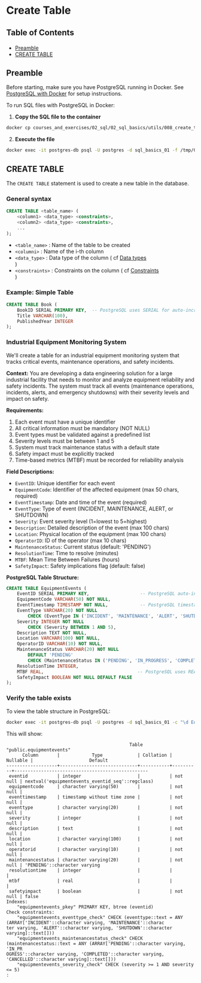 # Create Table

## Table of Contents
<div class="alert alert-block alert-info" style="margin-top: 20px">
  <ul>
    <li><a href="#preamble">Preamble</a></li>
    <li><a href="#create_table">CREATE TABLE</a></li>
  </ul>
</div>

<h2 id="preamble">Preamble</h2>

Before starting, make sure you have PostgreSQL running in Docker. See [PostgreSQL with Docker](../00_annexe/01_postgre_with_docker.md) for setup instructions.

To run SQL files with PostgreSQL in Docker:

1. **Copy the SQL file to the container**
```bash
docker cp courses_and_exercises/02_sql/02_sql_basics/utils/008_create_table.sql postgres-db:/tmp/
```

2. **Execute the file**
```bash
docker exec -it postgres-db psql -U postgres -d sql_basics_01 -f /tmp/008_create_table.sql
```

<h2 id="create_table">CREATE TABLE</h2>

The `CREATE TABLE` statement is used to create a new table in the database.

### General syntax

```sql
CREATE TABLE <table_name> (
    <column1> <data_type> <constraints>,
    <column2> <data_type> <constraints>,
    ...
);
```

- `<table_name>` : Name of the table to be created
- `<columni>` : Name of the i-th column
- `<data_type>` : Data type of the column ( cf <a href="../00_rdbms/004_data_types.md">Data types</a><br>)
- `<constraints>` : Constraints on the column ( cf <a href="../00_rdbms/005_constraints.md">Constraints</a><br>)

### Example: Simple Table
```sql
CREATE TABLE Book (
    BookID SERIAL PRIMARY KEY,  -- PostgreSQL uses SERIAL for auto-increment
    Title VARCHAR(100),
    PublishedYear INTEGER
);
```

### Industrial Equipment Monitoring System

We'll create a table for an industrial equipment monitoring system that tracks critical events, maintenance operations, and safety incidents.

**Context:**
You are developing a data engineering solution for a large industrial facility that needs to monitor and analyze equipment reliability and safety incidents. The system must track all events (maintenance operations, incidents, alerts, and emergency shutdowns) with their severity levels and impact on safety.

**Requirements:**
1. Each event must have a unique identifier
2. All critical information must be mandatory (NOT NULL)
3. Event types must be validated against a predefined list
4. Severity levels must be between 1 and 5
5. System must track maintenance status with a default state
6. Safety impact must be explicitly tracked
7. Time-based metrics (MTBF) must be recorded for reliability analysis

**Field Descriptions:**
- `EventID`: Unique identifier for each event
- `EquipmentCode`: Identifier of the affected equipment (max 50 chars, required)
- `EventTimestamp`: Date and time of the event (required)
- `EventType`: Type of event (INCIDENT, MAINTENANCE, ALERT, or SHUTDOWN)
- `Severity`: Event severity level (1=lowest to 5=highest)
- `Description`: Detailed description of the event (max 100 chars)
- `Location`: Physical location of the equipment (max 100 chars)
- `OperatorID`: ID of the operator (max 10 chars)
- `MaintenanceStatus`: Current status (default: 'PENDING')
- `ResolutionTime`: Time to resolve (minutes)
- `MTBF`: Mean Time Between Failures (hours)
- `SafetyImpact`: Safety implications flag (default: false)

**PostgreSQL Table Structure:**
```sql
CREATE TABLE EquipmentEvents (
    EventID SERIAL PRIMARY KEY,                   -- PostgreSQL auto-increment
    EquipmentCode VARCHAR(50) NOT NULL,
    EventTimestamp TIMESTAMP NOT NULL,            -- PostgreSQL timestamp
    EventType VARCHAR(20) NOT NULL 
        CHECK (EventType IN ('INCIDENT', 'MAINTENANCE', 'ALERT', 'SHUTDOWN')),
    Severity INTEGER NOT NULL 
        CHECK (Severity BETWEEN 1 AND 5),
    Description TEXT NOT NULL,
    Location VARCHAR(100) NOT NULL,
    OperatorID VARCHAR(10) NOT NULL,
    MaintenanceStatus VARCHAR(20) NOT NULL 
        DEFAULT 'PENDING'
        CHECK (MaintenanceStatus IN ('PENDING', 'IN_PROGRESS', 'COMPLETED', 'CANCELLED')),
    ResolutionTime INTEGER,
    MTBF REAL,                                   -- PostgreSQL uses REAL for floating-point
    SafetyImpact BOOLEAN NOT NULL DEFAULT FALSE
);
```

### Verify the table exists

To view the table structure in PostgreSQL:

```bash
docker exec -it postgres-db psql -U postgres -d sql_basics_01 -c "\d EquipmentEvents"
```

This will show:
```
                                              Table "public.equipmentevents"
      Column       |            Type             | Collation | Nullable |                     Default                      
-------------------+-----------------------------+-----------+----------+--------------------------------------------------
 eventid           | integer                     |           | not null | nextval('equipmentevents_eventid_seq'::regclass)
 equipmentcode     | character varying(50)       |           | not null | 
 eventtimestamp    | timestamp without time zone |           | not null | 
 eventtype         | character varying(20)       |           | not null | 
 severity          | integer                     |           | not null | 
 description       | text                        |           | not null | 
 location          | character varying(100)      |           | not null | 
 operatorid        | character varying(10)       |           | not null | 
 maintenancestatus | character varying(20)       |           | not null | 'PENDING'::character varying
 resolutiontime    | integer                     |           |          | 
 mtbf              | real                        |           |          | 
 safetyimpact      | boolean                     |           | not null | false
Indexes:
    "equipmentevents_pkey" PRIMARY KEY, btree (eventid)
Check constraints:
    "equipmentevents_eventtype_check" CHECK (eventtype::text = ANY (ARRAY['INCIDENT'::character varying, 'MAINTENANCE'::charac
ter varying, 'ALERT'::character varying, 'SHUTDOWN'::character varying]::text[]))
    "equipmentevents_maintenancestatus_check" CHECK (maintenancestatus::text = ANY (ARRAY['PENDING'::character varying, 'IN_PR
OGRESS'::character varying, 'COMPLETED'::character varying, 'CANCELLED'::character varying]::text[]))
    "equipmentevents_severity_check" CHECK (severity >= 1 AND severity <= 5)
:
```

